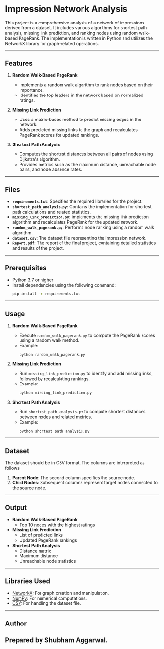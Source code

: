 # Impression Network Analysis

This project is a comprehensive analysis of a network of impressions derived from a dataset. It includes various algorithms for shortest path analysis, missing link prediction, and ranking nodes using random walk-based PageRank. The implementation is written in Python and utilizes the NetworkX library for graph-related operations.

---

## Features
1. **Random Walk-Based PageRank**
   - Implements a random walk algorithm to rank nodes based on their importance.
   - Identifies the top leaders in the network based on normalized ratings.

2. **Missing Link Prediction**
   - Uses a matrix-based method to predict missing edges in the network.
   - Adds predicted missing links to the graph and recalculates PageRank scores for updated rankings.

3. **Shortest Path Analysis**
   - Computes the shortest distances between all pairs of nodes using Dijkstra's algorithm.
   - Provides metrics such as the maximum distance, unreachable node pairs, and node absence rates.

---

## Files
- **`requirements.txt`**: Specifies the required libraries for the project.
- **`shortest_path_analysis.py`**: Contains the implementation for shortest path calculations and related statistics.
- **`missing_link_prediction.py`**: Implements the missing link prediction algorithm and recalculates PageRank for the updated network.
- **`random_walk_pagerank.py`**: Performs node ranking using a random walk algorithm.
- **`dataset.csv`**: The dataset file representing the impression network.
- **`Report.pdf`**: The report of the final project, containing detailed statistics and results of the project.

---

## Prerequisites
- Python 3.7 or higher
- Install dependencies using the following command:
  ```bash
  pip install -r requirements.txt
  ```

---

## Usage
1. **Random Walk-Based PageRank**
   - Execute `random_walk_pagerank.py` to compute the PageRank scores using a random walk method.
   - Example:
     ```bash
     python random_walk_pagerank.py
     ```

2. **Missing Link Prediction**
   - Run `missing_link_prediction.py` to identify and add missing links, followed by recalculating rankings.
   - Example:
     ```bash
     python missing_link_prediction.py
     ```

3. **Shortest Path Analysis**
   - Run `shortest_path_analysis.py` to compute shortest distances between nodes and related metrics.
   - Example:
     ```bash
     python shortest_path_analysis.py
     ```

---

## Dataset
The dataset should be in CSV format. The columns are interpreted as follows:
1. **Parent Node**: The second column specifies the source node.
2. **Child Nodes**: Subsequent columns represent target nodes connected to the source node.

---

## Output
- **Random Walk-Based PageRank**
  - Top 10 nodes with the highest ratings
- **Missing Link Prediction**
  - List of predicted links
  - Updated PageRank rankings
- **Shortest Path Analysis**
  - Distance matrix
  - Maximum distance
  - Unreachable node statistics

---

## Libraries Used
- [NetworkX](https://networkx.org): For graph creation and manipulation.
- [NumPy](https://numpy.org): For numerical computations.
- [CSV](https://docs.python.org/3/library/csv.html): For handling the dataset file.

---

## Author
Prepared by Shubham Aggarwal.
---